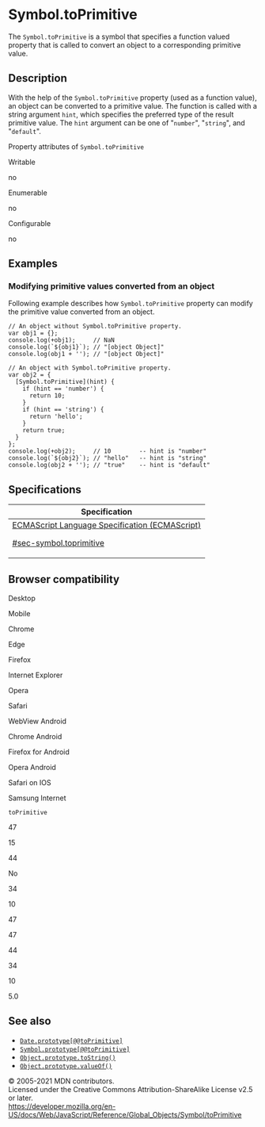 # Symbol.toPrimitive

The `Symbol.toPrimitive` is a symbol that specifies a function valued property that is called to convert an object to a corresponding primitive value.

## Description

With the help of the `Symbol.toPrimitive` property (used as a function value), an object can be converted to a primitive value. The function is called with a string argument `hint`, which specifies the preferred type of the result primitive value. The `hint` argument can be one of "`number`", "`string`", and "`default`".

Property attributes of `Symbol.toPrimitive`

Writable

no

Enumerable

no

Configurable

no

## Examples

### Modifying primitive values converted from an object

Following example describes how `Symbol.toPrimitive` property can modify the primitive value converted from an object.

    // An object without Symbol.toPrimitive property.
    var obj1 = {};
    console.log(+obj1);     // NaN
    console.log(`${obj1}`); // "[object Object]"
    console.log(obj1 + ''); // "[object Object]"

    // An object with Symbol.toPrimitive property.
    var obj2 = {
      [Symbol.toPrimitive](hint) {
        if (hint == 'number') {
          return 10;
        }
        if (hint == 'string') {
          return 'hello';
        }
        return true;
      }
    };
    console.log(+obj2);     // 10        -- hint is "number"
    console.log(`${obj2}`); // "hello"   -- hint is "string"
    console.log(obj2 + ''); // "true"    -- hint is "default"

## Specifications

<table><thead><tr class="header"><th>Specification</th></tr></thead><tbody><tr class="odd"><td><a href="https://tc39.es/ecma262/#sec-symbol.toprimitive">ECMAScript Language Specification (ECMAScript) 
<br/>

<span class="small">#sec-symbol.toprimitive</span></a></td></tr></tbody></table>

## Browser compatibility

Desktop

Mobile

Chrome

Edge

Firefox

Internet Explorer

Opera

Safari

WebView Android

Chrome Android

Firefox for Android

Opera Android

Safari on IOS

Samsung Internet

`toPrimitive`

47

15

44

No

34

10

47

47

44

34

10

5.0

## See also

-   [`Date.prototype[@@toPrimitive]`](../date/@@toprimitive)
-   [`Symbol.prototype[@@toPrimitive]`](@@toprimitive)
-   [`Object.prototype.toString()`](../object/tostring)
-   [`Object.prototype.valueOf()`](../object/valueof)

© 2005-2021 MDN contributors.  
Licensed under the Creative Commons Attribution-ShareAlike License v2.5 or later.  
<a href="https://developer.mozilla.org/en-US/docs/Web/JavaScript/Reference/Global_Objects/Symbol/toPrimitive" class="_attribution-link">https://developer.mozilla.org/en-US/docs/Web/JavaScript/Reference/Global_Objects/Symbol/toPrimitive</a>
